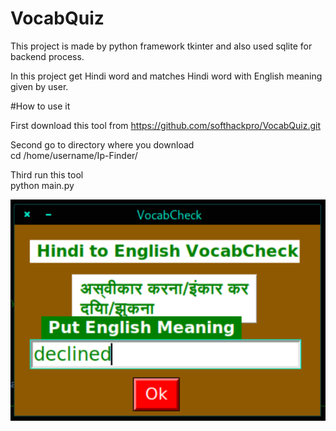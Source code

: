 # VocabQuiz

This project is made by python framework tkinter and also used sqlite for backend process.

In this project get Hindi word and matches Hindi word with English meaning given by user.

#How to use it

First download this tool from https://github.com/softhackpro/VocabQuiz.git

Second go to directory where you download<br>
cd /home/username/Ip-Finder/

Third run this tool<br>
python main.py

![1](https://github.com/softhackpro/VocabQuiz/blob/main/vocabQuiz.png)
